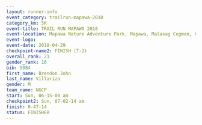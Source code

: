 ```yaml
---
layout: runner-info 
event_category: trailrun-mapawa-2018 
category_km: 5K 
event-title: TRAIL RUN MAPAWA 2018 
event-location: Mapawa Nature Adventure Park, Mapawa, Malasag Cugman, Cagayan de Oro Philippines 
event-logo: 
event-date: 2018-04-29 
checkpoint-name2: FINISH (T-2) 
overall_rank: 21
gender_rank: 16
bib: 5084
first_name: Brendon John
last_name: Villariza
gender: M
team_name: NGCP
start: Sun, 06-15-00 am
checkpoint2: Sun, 07-02-14 am
finish: 0-47-14
status: FINISHER
---
```


